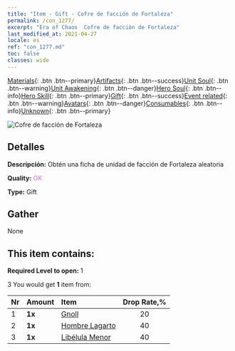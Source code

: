 ```yaml
---
title: "Item - Gift - Cofre de facción de Fortaleza"
permalink: /con_1277/
excerpt: "Era of Chaos  Cofre de facción de Fortaleza"
last_modified_at: 2021-04-27
locale: es
ref: "con_1277.md"
toc: false
classes: wide
---
```

 [Materials](/ItemsES/){: .btn .btn--primary}[Artifacts](/ItemsES/Artifacts/){: .btn .btn--success}[Unit Soul](/ItemsES/UnitSoul/){: .btn .btn--warning}[Unit Awakening](/ItemsES/UnitAwakening/){: .btn .btn--danger}[Hero Soul](/ItemsES/HeroSoul/){: .btn .btn--info}[Hero Skill](/ItemsES/HeroSkill/){: .btn .btn--primary}[Gift](/ItemsES/Gift/){: .btn .btn--success}[Event related](/ItemsES/Events/){: .btn .btn--warning}[Avatars](/ItemsES/Avatars/){: .btn .btn--danger}[Consumables](/ItemsES/Consumables/){: .btn .btn--info}[Unknown](/ItemsES/Unknown/){: .btn .btn--primary}

 ![Cofre de facción de Fortaleza](/images/t/i_904009.png)

## Detalles
 **Descripción:** Obtén una ficha de unidad de facción de Fortaleza aleatoria

 **Quality:** <span style="color: #DA70D6">OK</span>

 **Type:** Gift

## Gather

  None

## This item contains:

 **Required Level to open:** 1

 3 You would get **1** item  from:

  | Nr | Amount |     Item    | Drop Rate,% |
  |:---|:-------|:------------|:---------:|
  | 1 |  **1x** | [Gnoll](/ItemsES/unt_253/) | 20 | 
  | 2 |  **1x** | [Hombre Lagarto](/ItemsES/unt_254/) | 40 | 
  | 3 |  **1x** | [Libélula Menor](/ItemsES/unt_255/) | 40 | 
